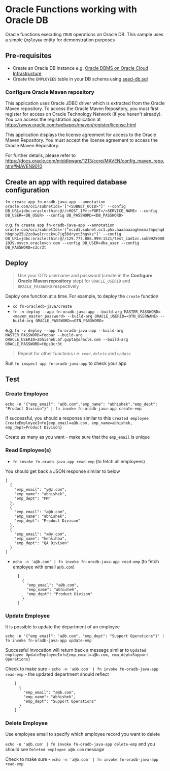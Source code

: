 # Oracle Functions working with Oracle DB

Oracle functions executing `CRUD` operations on Oracle DB. This sample uses a simple `Employee` entity for demonstration purposes

## Pre-requisites

- Create an Oracle DB instance e.g. [Oracle DBMS on Oracle Cloud Infrastructure](https://docs.cloud.oracle.com/iaas/Content/Database/Concepts/databaseoverview.htm?tocpath=Services%7CDatabase%7C_____0)
- Create the `EMPLOYEES` table in your DB schema using [seed-db.sql](seed-db.sql)

### Configure Oracle Maven repository

This application uses Oracle JDBC driver which is extracted from the Oracle Maven repository. To access the Oracle Maven Repository, you must first register for access on Oracle Technology Network (if you haven't already). You can access the registration application at https://www.oracle.com/webapps/maven/register/license.html

This application displays the license agreement for access to the Oracle Maven Repository. You must accept the license agreement to access the Oracle Maven Repository. 

For further details, please refer to https://docs.oracle.com/middleware/1213/core/MAVEN/config_maven_repo.htm#MAVEN9010

## Create an app with required database configuration

`fn create app fn-oradb-java-app --annotation oracle.com/oci/subnetIds='["<SUBNET_OCID>"]' --config DB_URL=jdbc:oracle:thin:@//<HOST_IP>:<PORT>/<SERVICE_NAME> --config DB_USER=<DB_USER> --config DB_PASSWORD=<DB_PASSWORD>` 

e.g. `fn create app fn-oradb-java-app --annotation oracle.com/oci/subnetIds='["ocid1.subnet.oc1.phx.aaaaaaaaghmsma7mpqhqdhbgnby25u2zo9wqlrrcskvu7jg56dryxt3hgvkz"]' --config DB_URL=jdbc:oracle:thin:@//129.777.888.999:1521/test_iad1vc.sub09250801039.myvcn.oraclevcn.com --config DB_USER=dba_user --config DB_PASSWORD=s3cr3t`

## Deploy

> Use your OTN username and password (create in the **Configure Oracle Maven repository** step) for `ORACLE_USERID` and `ORACLE_PASSWORD` respectively

Deploy one function at a time. For example, to deploy the `create` function

- `cd fn-oracledb-java/create`
- `fn -v deploy --app fn-oradb-java-app --build-arg MASTER_PASSWORD=<maven_master_password> --build-arg ORACLE_USERID=<OTN_USERNAME> --build-arg ORACLE_PASSWORD=<OTN_PASSWORD>` 

e.g. `fn -v deploy --app fn-oradb-java-app --build-arg MASTER_PASSWORD=foobar --build-arg ORACLE_USERID=abhishek.af.gupta@oracle.com --build-arg ORACLE_PASSWORD=t0ps3cr3t`

> Repeat for other functions i.e. `read`, `delete` and `update`

Run `fn inspect app fn-oradb-java-app` to check your app

## Test

### Create Employee

`echo -n '{"emp_email": "a@b.com","emp_name": "abhishek","emp_dept": "Product Divison"}' | fn invoke fn-oradb-java-app create-emp`

If successful, you should a response similar to this `Created employee CreateEmployeeInfo{emp_email=a@b.com, emp_name=abhishek, emp_dept=Product Divison}`

Create as many as you want - make sure that the `emp_email` is unique

### Read Employee(s)

- `fn invoke fn-oradb-java-app read-emp` (to fetch all employees)

You should get back a JSON response similar to below

	[
	  {
	    "emp_email": "y@z.com",
	    "emp_name": "abhishek",
	    "emp_dept": "PM"
	  },
	  {
	    "emp_email": "a@b.com",
	    "emp_name": "abhishek",
	    "emp_dept": "Product Divison"
	  },
	  {
	    "emp_email": "x@y.com",
	    "emp_name": "kehsihba",
	    "emp_dept": "QA Divison"
	  }
	]

- `echo -n 'a@b.com' | fn invoke fn-oradb-java-app read-emp` (to fetch employee with email `a@b.com`)

		[
		  {
		    "emp_email": "a@b.com",
		    "emp_name": "abhishek",
		    "emp_dept": "Product Divison"
		  }
		]

### Update Employee

It is possible to update the department of an employee

`echo -n '{"emp_email": "a@b.com", "emp_dept": "Support Operations"}' | fn invoke fn-oradb-java-app update-emp`

Successful invocation will return back a message similar to `Updated employee UpdateEmployeeInfo{emp_email=a@b.com, emp_dept=Support Operations}`

Check to make sure - `echo -n 'a@b.com' | fn invoke fn-oradb-java-app read-emp` - the updated department should reflect

		[
		  {
		    "emp_email": "a@b.com",
		    "emp_name": "abhishek",
		    "emp_dept": "Support Operations"
		  }
		]

### Delete Employee

Use employee email to specify which employee record you want to delete

`echo -n 'a@b.com' | fn invoke fn-oradb-java-app delete-emp` and you should see `Deleted employee a@b.com` message

Check to make sure - `echo -n 'a@b.com' | fn invoke fn-oradb-java-app read-emp`
